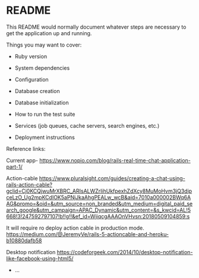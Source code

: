# README

This README would normally document whatever steps are necessary to get the
application up and running.

Things you may want to cover:

* Ruby version

* System dependencies

* Configuration

* Database creation

* Database initialization

* How to run the test suite

* Services (job queues, cache servers, search engines, etc.)

* Deployment instructions

Reference links:

Current app-
https://www.nopio.com/blog/rails-real-time-chat-application-part-1/

Action-cable
https://www.pluralsight.com/guides/creating-a-chat-using-rails-action-cable?gclid=Cj0KCQjwuMrXBRC_ARIsALWZrIihUkfpexhZdXcy8MuMoHvm3jQ3dipceLzO_Ug2mpKCdIOK5aPNjJkaAhgPEALw_wcB&aid=7010a000002BWq6AAG&promo=&oid=&utm_source=non_branded&utm_medium=digital_paid_search_google&utm_campaign=APAC_Dynamic&utm_content=&s_kwcid=AL!5668!3!247592797107!b!!g!!&ef_id=WjiqcgAAAOnVHvsn:20180509104859:s

It will require ro deploy action cable in production mode. 
https://medium.com/@JeremyVe/rails-5-actioncable-and-heroku-b10880dafb58

Desktop notification
https://codeforgeek.com/2014/10/desktop-notification-like-facebook-using-html5/
* ...
